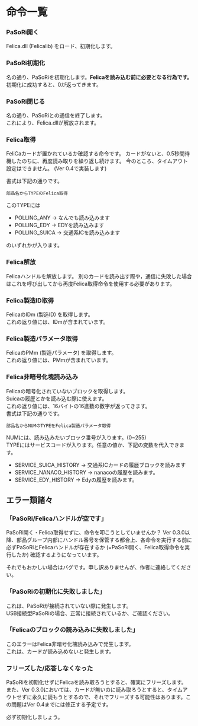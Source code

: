 # 命令一覧
### PaSoRi開く
Felica.dll (Felicalib) をロード、初期化します。    

### PaSoRi初期化
名の通り、PaSoRiを初期化します。**Felicaを読み込む前に必要となる行為です。**  
初期化に成功すると、0が返ってきます。  

### PaSoRi閉じる
名の通り、PaSoRiとの通信を終了します。  
これにより、Felica.dllが解放されます。   

### Felica取得
FeliCaカードが置かれているか確認する命令です。
カードがないと、0.5秒間待機したのちに、再度読み取りを繰り返し続けます。
今のところ、タイムアウト設定はできません。
(Ver 0.4で実装します)

書式は下記の通りです。  

~~~
部品名からTYPEのFelica取得
~~~
このTYPEには  
- POLLING_ANY → なんでも読み込みます  
- POLLING_EDY → EDYを読み込みます  
- POLLING_SUICA → 交通系ICを読み込みます  

のいずれかが入ります。  

### Felica解放
Felicaハンドルを解放します。 
別のカードを読み出す際や，通信に失敗した場合はこれを呼び出してから再度Felica取得命令を使用する必要があります。   

### Felica製造ID取得
FelicaのIDm (製造ID) を取得します。  
これの返り値には、IDmが含まれています。

### Felica製造パラメータ取得
FelicaのPMm (製造パラメータ) を取得します。  
これの返り値には、PMmが含まれています。 

### Felica非暗号化塊読み込み
Felicaの暗号化されていないブロックを取得します。  
Suicaの履歴とかを読み込む際に使えます。  
これの返り値には、16バイトの16進数の数字が返ってきます。  
書式は下記の通りです。  
~~~
部品名からNUMのTYPEをFelica製造パラメータ取得
~~~
NUMには、読み込みたいブロック番号が入ります。(0~255)  
TYPEにはサービスコードが入ります。任意の値か、下記の変数を代入できます。

- SERVICE_SUICA_HISTORY → 交通系ICカードの履歴ブロックを読みます  
- SERVICE_NANACO_HISTORY → nanacoの履歴を読みます。
- SERVICE_EDY_HISTORY → Edyの履歴を読みます。

## エラー類諸々 
### 「PaSoRi/Felicaハンドルが空です」

PaSoRi開く・Felica取得せずに、命令を叩こうとしていませんか？
Ver 0.3.0以降、部品グループ内部にハンドル番号を保管する都合上、各命令を実行する前に必ずPaSoRiとFelicaハンドルが存在するか (=PaSoRi開く、Felica取得命令を実行したか) 確認するようになっています。

それでもおかしい場合はバグです。申し訳ありませんが、作者に連絡してください。

### 「PaSoRiの初期化に失敗しました」

これは、PaSoRiが接続されていない際に発生します。  
USB接続型PaSoRiの場合、正常に接続されているか、ご確認ください。  

### 「Felicaのブロックの読み込みに失敗しました」
このエラーはFelica非暗号化塊読み込みで発生します。  
これは、カードが読み込めないと発生します。  

### フリーズした/応答しなくなった

PaSoRiを初期化せずにFelicaを読み取ろうとすると、確実にフリーズします。
また、Ver 0.3.0においては、カードが無いのに読み取ろうとすると、タイムアウトせずに永久に読もうとするので、それでフリーズする可能性はあります。この問題はVer 0.4までには修正する予定です。

必ず初期化しましょう。